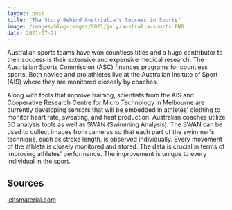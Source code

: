 ```yaml
---
layout: post
title: "The Story Behind Austrialia's Success in Sports"
image: /images/blog-images/2021/july/australia-sports.PNG
date: 2021-07-21
---
```


Australian sports teams have won countless titles and a huge contributor to their success is their extensive and expensive medical research. The Austrialian Sports Commission (ASC) finances programs for countless sports. Both novice and pro athletes live at the Australian Insitute of Sport (AIS) where they are monitored closesly by coaches.

Along with tools that improve training, scientists from the AIS and Cooperative Research Centre for Micro Technology in Melbourne are currently developing sensors that will be embedded in athletes' clothing to monitor heart rate, sweating, and heat production. Australian coaches utilize 3D analysis tools as well as SWAN (Swimming Analysis). The SWAN can be used to collect images from cameras so that each part of the swimmer's technique, such as stroke length, is observed individually. Every movement of the athlete is closely monitored and stored. The data is crucial in terms of improving athletes' performance. The improvement is unique to every individual in the sport.

## Sources
[ieltsmaterial.com](https://ieltsmaterial.com/australias-sporting-success-answers)